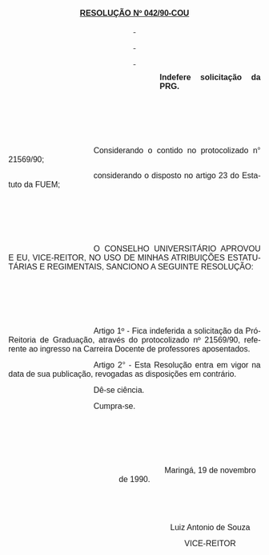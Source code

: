 <body lang=PT-BR style='tab-interval:36.0pt'>

<div class=Section1>

<p class=MsoNormal align=center style='text-align:center'><b style='mso-bidi-font-weight:
normal'><u><span style='font-size:12.0pt;font-family:Arial'>RESOLUÇÃO Nº
042/90-COU<o:p></o:p></span></u></b></p>

<p class=MsoNormal align=center style='text-align:center'><b style='mso-bidi-font-weight:
normal'><u><span style='font-size:12.0pt;font-family:Arial'><o:p><span
 style='text-decoration:none'>&nbsp;</span></o:p></span></u></b></p>

<p class=MsoNormal align=center style='text-align:center'><b style='mso-bidi-font-weight:
normal'><u><span style='font-size:12.0pt;font-family:Arial'><o:p><span
 style='text-decoration:none'>&nbsp;</span></o:p></span></u></b></p>

<p class=MsoNormal align=center style='text-align:center'><b style='mso-bidi-font-weight:
normal'><u><span style='font-size:12.0pt;font-family:Arial;mso-no-proof:yes'><o:p><span
 style='text-decoration:none'>&nbsp;</span></o:p></span></u></b></p>

<p class=MsoNormal style='margin-left:8.0cm;text-align:justify'><b
style='mso-bidi-font-weight:normal'><span style='font-size:12.0pt;font-family:
Arial;mso-no-proof:yes'>Indefere solicitação da PRG.<o:p></o:p></span></b></p>

<p class=MsoNormal><span style='font-size:12.0pt;font-family:Arial;mso-no-proof:
yes'><o:p>&nbsp;</o:p></span></p>

<p class=MsoNormal><span style='font-size:12.0pt;font-family:Arial;mso-no-proof:
yes'><o:p>&nbsp;</o:p></span></p>

<p class=MsoNormal><span style='font-size:12.0pt;font-family:Arial;mso-no-proof:
yes'><o:p>&nbsp;</o:p></span></p>

<p class=MsoNormal style='text-align:justify;text-indent:127.6pt'><span
style='font-size:12.0pt;font-family:Arial;mso-no-proof:yes'>Considerando o
contido no protocolizado n° 21569/90;<o:p></o:p></span></p>

<p class=MsoNormal style='text-align:justify;text-indent:127.6pt'><span
style='font-size:12.0pt;font-family:Arial;mso-no-proof:yes'>considerando o
disposto no artigo 23 do Estatuto da FUEM;<o:p></o:p></span></p>

<p class=MsoNormal style='text-align:justify;text-indent:127.6pt'><span
style='font-size:12.0pt;font-family:Arial;mso-no-proof:yes'><o:p>&nbsp;</o:p></span></p>

<p class=MsoNormal style='text-align:justify;text-indent:127.6pt'><span
style='font-size:12.0pt;font-family:Arial;mso-no-proof:yes'><o:p>&nbsp;</o:p></span></p>

<p class=MsoNormal style='text-align:justify;text-indent:127.6pt'><span
style='font-size:12.0pt;font-family:Arial;mso-no-proof:yes'><o:p>&nbsp;</o:p></span></p>

<p class=MsoNormal style='text-align:justify;text-indent:127.6pt'><span
style='font-size:12.0pt;font-family:Arial;mso-no-proof:yes'>O CONSELHO
UNIVERSITÁRIO APROVOU E EU, VICE-REITOR, NO USO DE MINHAS ATRIBUIÇÕES ESTATUTÁRIAS
E REGIMENTAIS, SANCIONO A SEGUINTE RESOLUÇÃO:<o:p></o:p></span></p>

<p class=MsoNormal style='text-align:justify;text-indent:127.6pt'><span
style='font-size:12.0pt;font-family:Arial;mso-no-proof:yes'><o:p>&nbsp;</o:p></span></p>

<p class=MsoNormal style='text-align:justify;text-indent:127.6pt'><span
style='font-size:12.0pt;font-family:Arial;mso-no-proof:yes'><o:p>&nbsp;</o:p></span></p>

<p class=MsoNormal style='text-align:justify;text-indent:127.6pt'><span
style='font-size:12.0pt;font-family:Arial;mso-no-proof:yes'><o:p>&nbsp;</o:p></span></p>

<p class=MsoNormal style='text-align:justify;text-indent:127.6pt'><span
style='font-size:12.0pt;font-family:Arial;mso-no-proof:yes'>Artigo 1º - Fica
indeferida a solicitação da Pró-Reitoria de Graduação, através do protocolizado
nº 21569/90, referente ao ingresso na Carreira Docente de professores
aposentados.<o:p></o:p></span></p>

<p class=MsoNormal style='text-align:justify;text-indent:127.6pt'><span
style='font-size:12.0pt;font-family:Arial;mso-no-proof:yes'>Artigo 2° - Esta
Resolução entra em vigor na data de sua publicação, revogadas as disposições em
contrário.<o:p></o:p></span></p>

<p class=MsoNormal style='text-align:justify;text-indent:127.6pt'><span
style='font-size:12.0pt;font-family:Arial;mso-no-proof:yes'>Dê-se ciência.<o:p></o:p></span></p>

<p class=MsoNormal style='text-align:justify;text-indent:127.6pt'><span
style='font-size:12.0pt;font-family:Arial;mso-no-proof:yes'>Cumpra-se.<o:p></o:p></span></p>

<p class=MsoNormal style='text-align:justify;text-indent:127.6pt'><span
style='font-size:12.0pt;font-family:Arial;mso-no-proof:yes'><o:p>&nbsp;</o:p></span></p>

<p class=MsoNormal style='text-align:justify'><span style='font-size:12.0pt;
font-family:Arial;mso-no-proof:yes'><o:p>&nbsp;</o:p></span></p>

<p class=MsoNormal style='text-align:justify'><span style='font-size:12.0pt;
font-family:Arial;mso-no-proof:yes'><o:p>&nbsp;</o:p></span></p>

<p class=MsoNormal align=center style='text-align:center;text-indent:8.0cm'><span
style='font-size:12.0pt;font-family:Arial;mso-no-proof:yes'>Maringá, 19 de
novembro de 1990.<o:p></o:p></span></p>

<p class=MsoNormal style='text-align:justify;text-indent:8.0cm'><span
style='font-size:12.0pt;font-family:Arial;mso-no-proof:yes'><o:p>&nbsp;</o:p></span></p>

<p class=MsoNormal style='text-align:justify;text-indent:8.0cm'><span
style='font-size:12.0pt;font-family:Arial;mso-no-proof:yes'><o:p>&nbsp;</o:p></span></p>

<p class=MsoNormal align=center style='text-align:center;text-indent:8.0cm'><span
style='font-size:12.0pt;font-family:Arial;mso-no-proof:yes'>Luiz Antonio de
Souza<o:p></o:p></span></p>

<p class=MsoNormal align=center style='text-align:center;text-indent:8.0cm'><span
style='font-size:12.0pt;font-family:Arial;mso-no-proof:yes'>VICE-REITOR<o:p></o:p></span></p>

<p class=MsoNormal><span style='font-size:12.0pt;font-family:Arial;mso-no-proof:
yes'><o:p>&nbsp;</o:p></span></p>

<p class=MsoNormal><span style='mso-no-proof:yes'><o:p>&nbsp;</o:p></span></p>

<p class=MsoNormal><span style='mso-no-proof:yes'><o:p>&nbsp;</o:p></span></p>

</div>

</body>
